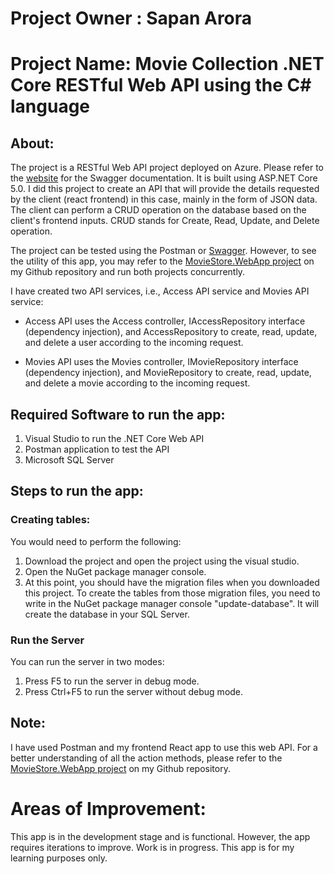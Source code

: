 # Project Owner : Sapan Arora

# Project Name: Movie Collection .NET Core RESTful Web API using the C# language

## About: 

The project is a RESTful Web API project deployed on Azure. Please refer to the [website](https://movie-collection-api-app.azurewebsites.net/) for the Swagger documentation. It is built using ASP.NET Core 5.0. I did this project to create an API that will provide the details requested by the client (react frontend) in this case, mainly in the form of JSON data. The client can perform a CRUD operation on the database based on the client's frontend inputs. CRUD stands for Create, Read, Update, and Delete operation.

The project can be tested using the Postman or [Swagger](https://movie-collection-api-app.azurewebsites.net/). However, to see the utility of this app, you may refer to the [MovieStore.WebApp project](https://github.com/Sarora09/MovieStore.WebApp) on my Github repository and run both projects concurrently.

I have created two API services, i.e., Access API service and Movies API service:

- Access API uses the Access controller, IAccessRepository interface (dependency injection), and AccessRepository to create, read, update, and delete a user according to the incoming request.

- Movies API uses the Movies controller, IMovieRepository interface (dependency injection), and MovieRepository to create, read, update, and delete a movie according to the incoming request.

## Required Software to run the app:
1) Visual Studio to run the .NET Core Web API
2) Postman application to test the API
3) Microsoft SQL Server

## Steps to run the app:

### Creating tables:
You would need to perform the following:
1) Download the project and open the project using the visual studio.
2) Open the NuGet package manager console.
3) At this point, you should have the migration files when you downloaded this project. To create the tables from those migration files, you need to write in the NuGet package manager console "update-database". It will create the database in your SQL Server.

### Run the Server
You can run the server in two modes:
1) Press F5 to run the server in debug mode.
2) Press Ctrl+F5 to run the server without debug mode.

## Note:
I have used Postman and my frontend React app to use this web API. For a better understanding of all the action methods, please refer to the [MovieStore.WebApp project](https://github.com/Sarora09/MovieStore.WebApp) on my Github repository.

# Areas of Improvement:

This app is in the development stage and is functional. However, the app requires iterations to improve. Work is in progress. This app is for my learning purposes only.
